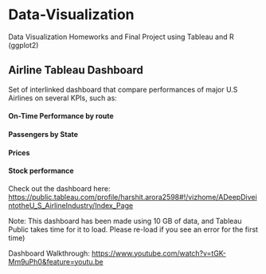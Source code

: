 # Data-Visualization
Data Visualization Homeworks and Final Project using Tableau and R (ggplot2)

## Airline Tableau Dashboard

Set of interlinked dashboard that compare performances of major U.S Airlines on several KPIs, such as:
#### On-Time Performance by route
#### Passengers by State
#### Prices
#### Stock performance

Check out the dashboard here: https://public.tableau.com/profile/harshit.arora2598#!/vizhome/ADeepDiveintotheU_S_AirlineIndustry/Index_Page

Note: This dashboard has been made using 10 GB of data, and Tableau Public takes time for it to load. Please re-load if you see an error for the first time)

Dashboard Walkthrough: https://www.youtube.com/watch?v=tGK-Mm9uPh0&feature=youtu.be

